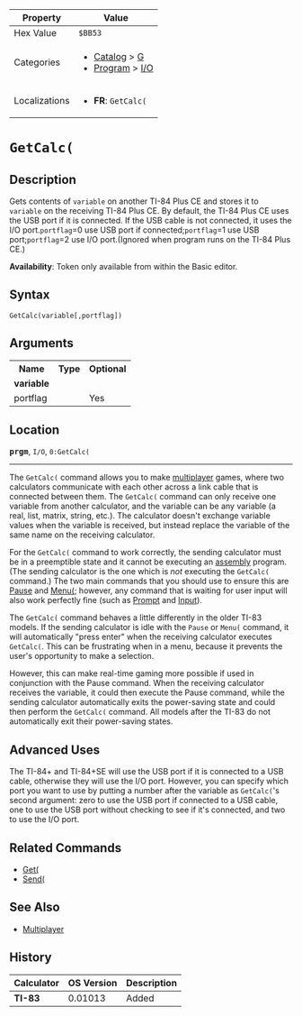 | Property      | Value |
|---------------|-------|
| Hex Value     | `$BB53`|
| Categories    | <ul><li>[Catalog](<../categories/Catalog.md>) > [G](<../categories/Catalog.md#G>)</li><li>[Program](<../categories/Program.md>) > [I/O](<../categories/Program.md#I/O>)</li></ul> |
| Localizations | <ul><li><b>FR</b>: `GetCalc(`</li></ul> |

# `GetCalc(`

## Description
Gets contents of `variable` on another TI-84 Plus CE and stores it to `variable` on the receiving TI-84 Plus CE. By default, the TI-84 Plus CE uses the USB port if it is connected. If the USB cable is not connected, it uses the I/O port.`portflag`=0 use USB port if connected;`portflag`=1 use USB port;`portflag`=2 use I/O port.(Ignored when program runs on the TI-84 Plus CE.)


<b>Availability</b>: Token only available from within the Basic editor.

## Syntax
`GetCalc(variable[,portflag])`

## Arguments
<table>
<tr><th>Name</th><th>Type</th><th>Optional</th></tr>

<tr><td><b>variable</b></td><td></td><td></td></tr>

<tr><td>portflag</td><td></td><td>Yes</td></tr>

</table>

## Location
<tt><kbd><b>prgm</b></kbd></tt>, `I/O`, `0:GetCalc(`
<hr>

The `GetCalc(` command allows you to make [multiplayer](/multiplayer) games, where two calculators communicate with each other across a link cable that is connected between them. The `GetCalc(` command can only receive one variable from another calculator, and the variable can be any variable (a real, list, matrix, string, etc.). The calculator doesn't exchange variable values when the variable is received, but instead replace the variable of the same name on the receiving calculator.

For the `GetCalc(` command to work correctly, the sending calculator must be in a preemptible state and it cannot be executing an [assembly](/assembly) program. (The sending calculator is the one which is _not_ executing the `GetCalc(` command.) The two main commands that you should use to ensure this are [Pause](/pause) and [Menu(](/menu); however, any command that is waiting for user input will also work perfectly fine (such as [Prompt](/prompt) and [Input](/input)).

The `GetCalc(` command behaves a little differently in the older TI-83 models. If the sending calculator is idle with the `Pause` or `Menu(` command, it will automatically "press enter" when the receiving calculator executes `GetCalc(`. This can be frustrating when in a menu, because it prevents the user's opportunity to make a selection.

However, this can make real-time gaming more possible if used in conjunction with the Pause command. When the receiving calculator receives the variable, it could then execute the Pause command, while the sending calculator automatically exits the power-saving state and could then perform the `GetCalc(` command. All models after the TI-83 do not automatically exit their power-saving states.

## Advanced Uses

The TI-84+ and TI-84+SE will use the USB port if it is connected to a USB cable, otherwise they will use the I/O port. However, you can specify which port you want to use by putting a number after the variable as `GetCalc(`'s second argument: zero to use the USB port if connected to a USB cable, one to use the USB port without checking to see if it's connected, and two to use the I/O port.

## Related Commands

*   [Get(](/get)
*   [Send(](/send)

## See Also

*   [Multiplayer](/multiplayer)

## History
| Calculator | OS Version | Description |
|------------|------------|-------------|
| <b>TI-83</b> | 0.01013 | Added |


